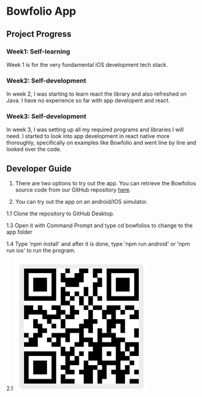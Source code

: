 # Bowfolio App 

## Project Progress

### Week1: Self-learning

Week 1 is for the very fundamental iOS development tech stack.


### Week2: Self-development

In week 2, I was starting to learn react the library and also refreshed on Java. I have no experience so far with app developent and react.

### Week3: Self-development

In week 3, I was setting up all my required programs and libraries I will need. I started to look into app development in react native more thoroughly, specifically on examples like Bowfolio and went line by line and looked over the code.

## Developer Guide

1. There are two options to try out the app. You can retrieve the Bowfolios source code from our GitHub repository <a href="https://github.com/PlayerPlus/Bowfolios">here</a>.

2. You can try out the app on an android/IOS simulator.

1.1 Clone the repository to GitHub Desktop.

1.3 Open it with Command Prompt and type cd bowfolios to change to the app folder

1.4 Type 'npm install' and after it is done, type 'npm run android' or 'npm run ios'  to run the program.

2.1 
![Screenshot](progress.png)

